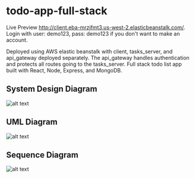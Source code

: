# todo-app-full-stack

Live Preview http://client.eba-mrzjfmt3.us-west-2.elasticbeanstalk.com/. Login with user: demo123, pass: demo123 if you don't want to make an account.

Deployed using AWS elastic beanstalk with client, tasks_server, and api_gateway deployed separately.
The api_gateway handles authentication and protects all routes going to the tasks_server.
Full stack todo list app built with React, Node, Express, and MongoDB.

## System Design Diagram

![alt text](https://github.com/piercef256/todo-app-full-stack/blob/main/documentation/system-design1.svg?raw=true)

## UML Diagram

![alt text](https://github.com/piercef256/todo-app-full-stack/blob/main/documentation/uml0.svg?raw=true)

## Sequence Diagram

![alt text](https://github.com/piercef256/todo-app-full-stack/blob/main/documentation/sequence1.svg?raw=true)
